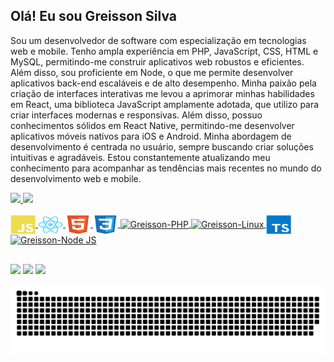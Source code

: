 ## Olá! Eu sou Greisson Silva 
Sou um desenvolvedor de software com especialização em tecnologias web e mobile. Tenho ampla experiência em PHP, JavaScript, CSS, HTML e MySQL, permitindo-me construir aplicativos web robustos e eficientes. Além disso, sou proficiente em Node, o que me permite desenvolver aplicativos back-end escaláveis e de alto desempenho. Minha paixão pela criação de interfaces interativas me levou a aprimorar minhas habilidades em React, uma biblioteca JavaScript amplamente adotada, que utilizo para criar interfaces modernas e responsivas. Além disso, possuo conhecimentos sólidos em React Native, permitindo-me desenvolver aplicativos móveis nativos para iOS e Android. Minha abordagem de desenvolvimento é centrada no usuário, sempre buscando criar soluções intuitivas e agradáveis. Estou constantemente atualizando meu conhecimento para acompanhar as tendências mais recentes no mundo do desenvolvimento web e mobile.

 <div>
  <a href="https://github.com/greisson182">
  <img height="180em" src="https://github-readme-stats.vercel.app/api?username=greisson182&show_icons=true&theme=dark&include_all_commits=true&count_private=true"/>
  <img height="180em" src="https://github-readme-stats.vercel.app/api/top-langs/?username=greisson182&layout=compact&langs_count=7&theme=dark"/>
</div>
<div style="display: inline_block"><br>
  <img align="center" alt="Greisson-Js" height="30" width="40" src="https://raw.githubusercontent.com/devicons/devicon/master/icons/javascript/javascript-plain.svg">
  
  <img align="center" alt="Greisson-React" height="30" width="40" src="https://raw.githubusercontent.com/devicons/devicon/master/icons/react/react-original.svg">
  <img align="center" alt="Greisson-HTML" height="30" width="40" src="https://raw.githubusercontent.com/devicons/devicon/master/icons/html5/html5-original.svg">
  <img align="center" alt="Greisson-CSS" height="30" width="40" src="https://raw.githubusercontent.com/devicons/devicon/master/icons/css3/css3-original.svg">
  <img align="center" alt="Greisson-PHP" height="30" width="40" src="https://upload.wikimedia.org/wikipedia/commons/3/31/Webysther_20160423_-_Elephpant.svg">
  <img align="center" alt="Greisson-Linux" height="30" width="40" src="https://upload.wikimedia.org/wikipedia/commons/b/b0/NewTux.svg">
 <img align="center" alt="Greisson-Ts" height="30" width="40" src="https://raw.githubusercontent.com/devicons/devicon/master/icons/typescript/typescript-plain.svg">
 <img align="center" alt="Greisson-Node JS" height="30" width="40" src="https://upload.wikimedia.org/wikipedia/commons/d/d9/Node.js_logo.svg">
 
 
 
 
</div>
  
  ##
 
<div> 
  <a href="https://www.youtube.com/channel/UCzLKwdBjt6Z5C3v5DA_e1rw/videos" target="_blank"><img src="https://img.shields.io/badge/YouTube-FF0000?style=for-the-badge&logo=youtube&logoColor=white" target="_blank"></a>
  <a href = "mailto:greisson@bootweb.com.br"><img src="https://img.shields.io/badge/-Gmail-%23333?style=for-the-badge&logo=gmail&logoColor=white" target="_blank"></a>
  <a href="https://www.linkedin.com/in/greisson-silva-a4a46896/" target="_blank"><img src="https://img.shields.io/badge/-LinkedIn-%230077B5?style=for-the-badge&logo=linkedin&logoColor=white" target="_blank"></a> 
 
  ![Snake animation](https://github.com/greisson182/greisson182/blob/main/github-contribution-grid-snake.svg)
 
</div>
